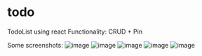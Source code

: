 # todo
TodoList using react
Functionality: CRUD + Pin

Some screenshots:
![image](https://github.com/skripter23/todo/assets/70813115/af4037ac-8b57-4a2e-8ca4-5693003a0c43)
![image](https://github.com/skripter23/todo/assets/70813115/bd5edd15-f153-486c-9402-c1f9e6cda3da)
![image](https://github.com/skripter23/todo/assets/70813115/a28c1c8c-52b7-4eff-8a60-5efcfea41b53)
![image](https://github.com/skripter23/todo/assets/70813115/31bf84f2-31dc-444e-8754-e44bf323be4f)
![image](https://github.com/skripter23/todo/assets/70813115/976426e7-6223-4274-ad50-290aa2958f57)

